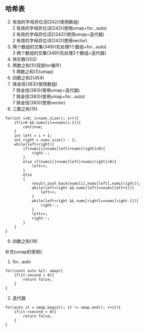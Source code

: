 ## 哈希表

2. 有效的字母异位词(242)(使用数组)  
2 有效的字母异位词(242)(使用umap+for...auto)  
2 有效的字母异位词2(242)(使用umap+迭代器)  
2 有效的字母异位词(242)(使用vector)  
3. 两个数组的交集(349)(先处理1个数组+for...auto)  
3 两个数组的交集(349)(先处理2个数组+迭代器)
4. 快乐数(202)
5. 两数之和(1)(双层for循环)  
5 两数之和(1)(umap)  
6. 四数之和2(454)
7. 赎金信(383)(使用数组)  
7 赎金信(383)(使用umap+迭代器)  
7 赎金信(383)(使用umap+for...auto)  
7 赎金信(383)(使用vector)  
8. 三数之和(15)
```
for(int i=0; i<nums.size(); i++){
    if(i>0 && nums[i]==nums[i-1]){
        continue;
    }
    int left = i + 1;
    int right = nums.size() - 1;
    while(left<right){
        if(nums[i]+nums[left]+nums[right]>0){
            right--;
        }
        else if(nums[i]+nums[left]+nums[right]<0){
            left++;
        }
        else
        {
            result.push_back(nums[i],nums[left],nums[right]);
            while(left<right && nums[left]==nums[left+1]){
                left++;
            }
            while(left<right && nums[right]==nums[right-1]){
                right--;
            }
            left++;
            right--;
        }
    }
}
```
9. 四数之和(18)

补充(umap的使用):
1. for...auto
```
for(const auto &it: umap){
    if(it.second < 0){
        return false;
    }
}
```
2. 迭代器
```
for(auto it = umap.begin(); it != umap.end(); ++it){
    if(it->second < 0){
        return false;
    }
}
```
